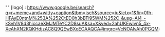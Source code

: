 ""
[logo] : https://www.google.be/search?q=r+meme+and+witty+caption&tbm=isch&source=iu&ictx=1&fir=0fh-HFAyE0ntnM%253A%252CtED0h3bBTl95WM%252C_&usg=AI4_-kSvh1V8d3hiccaeXMJMTeYC2D8suA&sa=X&ved=2ahUKEwivn5_4x-XeAhXN2KQKHdjzAC8Q9QEwBXoECAAQCA#imgrc=VcNOAlvAh0PGQM:
